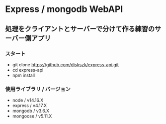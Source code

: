 # Express / mongodb WebAPI

## 処理をクライアントとサーバーで分けて作る練習のサーバー側アプリ

### スタート

- git clone https://github.com/diskszk/express-api.git
- cd express-api
- npm install

### 使用ライブラリ / バージョン

- node / v14.16.X
- express / v4.17.X
- mongodb / v3.6.X
- mongoose / v5.11.X
